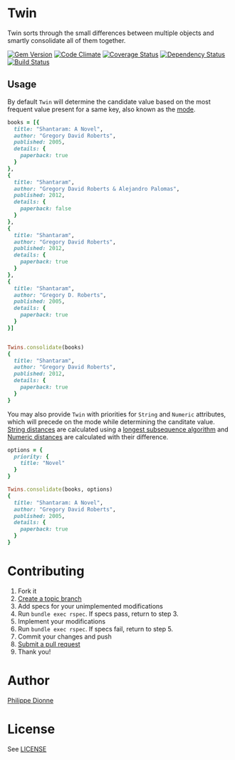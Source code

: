 # Twin

Twin sorts through the small differences between multiple objects and smartly consolidate all of them together.

[![Gem Version](https://badge.fury.io/rb/twins.png)](http://badge.fury.io/rb/twins)
[![Code Climate](https://codeclimate.com/github/phildionne/twins.png)](https://codeclimate.com/github/phildionne/twins)
[![Coverage Status](https://coveralls.io/repos/phildionne/twins/badge.png)](https://coveralls.io/r/phildionne/twins)
[![Dependency Status](https://gemnasium.com/phildionne/twins.png)](https://gemnasium.com/phildionne/twins)
[![Build Status](https://travis-ci.org/phildionne/twins.png)](https://travis-ci.org/phildionne/twins)

## Usage

By default `Twin` will determine the candidate value based on the most frequent value present for a same key, also known as the [mode](http://en.wikipedia.org/wiki/Mode_(statistics)).

```ruby
books = [{
  title: "Shantaram: A Novel",
  author: "Gregory David Roberts",
  published: 2005,
  details: {
    paperback: true
  }
},
{
  title: "Shantaram",
  author: "Gregory David Roberts & Alejandro Palomas",
  published: 2012,
  details: {
    paperback: false
  }
},
{
  title: "Shantaram",
  author: "Gregory David Roberts",
  published: 2012,
  details: {
    paperback: true
  }
},
{
  title: "Shantaram",
  author: "Gregory D. Roberts",
  published: 2005,
  details: {
    paperback: true
  }
}]


Twins.consolidate(books)
{
  title: "Shantaram",
  author: "Gregory David Roberts",
  published: 2012,
  details: {
    paperback: true
  }
}
```

You may also provide `Twin` with priorities for `String` and `Numeric` attributes, which will precede on the mode while determining the canditate value. [String distances](https://github.com/phildionne/twin/blob/master/lib/twin/utilities.rb#L32) are calculated using a [longest subsequence algorithm](http://en.wikipedia.org/wiki/Longest_common_subsequence_problem) and [Numeric distances](https://github.com/phildionne/twin/blob/master/lib/twin/utilities.rb#L40) are calculated with their difference.

```ruby
options = {
  priority: {
    title: "Novel"
  }
}

Twins.consolidate(books, options)
{
  title: "Shantaram: A Novel",
  author: "Gregory David Roberts",
  published: 2005,
  details: {
    paperback: true
  }
}
```

# Contributing

1. Fork it
2. [Create a topic branch](http://learn.github.com/p/branching.html)
3. Add specs for your unimplemented modifications
4. Run `bundle exec rspec`. If specs pass, return to step 3.
5. Implement your modifications
6. Run `bundle exec rspec`. If specs fail, return to step 5.
7. Commit your changes and push
8. [Submit a pull request](http://help.github.com/send-pull-requests/)
9. Thank you!

# Author

[Philippe Dionne](http://phildionne.com)

# License

See [LICENSE](https://github.com/phildionne/twins/blob/master/LICENSE)
